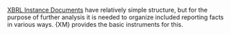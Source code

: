 [XBRL Instance Documents](https://specifications.xbrl.org/work-product-index-group-base-spec-base-spec.html) have relatively simple structure, but for the purpose of further analysis it is needed to organize included reporting facts in various ways. {XM} provides the basic instruments for this.

